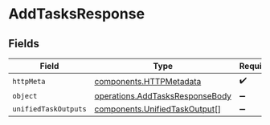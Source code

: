 # AddTasksResponse


## Fields

| Field                                                                              | Type                                                                               | Required                                                                           | Description                                                                        |
| ---------------------------------------------------------------------------------- | ---------------------------------------------------------------------------------- | ---------------------------------------------------------------------------------- | ---------------------------------------------------------------------------------- |
| `httpMeta`                                                                         | [components.HTTPMetadata](../../models/components/httpmetadata.md)                 | :heavy_check_mark:                                                                 | N/A                                                                                |
| `object`                                                                           | [operations.AddTasksResponseBody](../../models/operations/addtasksresponsebody.md) | :heavy_minus_sign:                                                                 | N/A                                                                                |
| `unifiedTaskOutputs`                                                               | [components.UnifiedTaskOutput](../../models/components/unifiedtaskoutput.md)[]     | :heavy_minus_sign:                                                                 | N/A                                                                                |